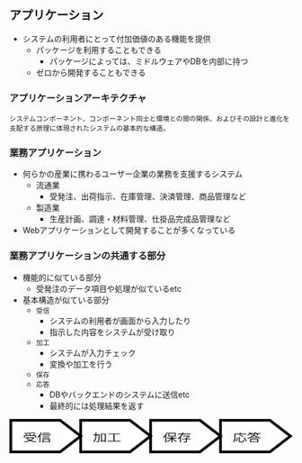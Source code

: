 ## アプリケーション

* システムの利用者にとって付加価値のある機能を提供
    * パッケージを利用することもできる
        * パッケージによっては、ミドルウェアやDBを内部に持つ
    * ゼロから開発することもできる

### アプリケーションアーキテクチャ

```text
システムコンポーネント、コンポーネント同士と環境との間の関係、およびその設計と進化を支配する原理に体現されたシステムの基本的な構造。
```

### 業務アプリケーション

* 何らかの産業に携わるユーザー企業の業務を支援するシステム
    * 流通業
        * 受発注、出荷指示、在庫管理、決済管理、商品管理など
    * 製造業
        * 生産計画、調達・材料管理、仕掛品完成品管理など
* Webアプリケーションとして開発することが多くなっている

### 業務アプリケーションの共通する部分

* 機能的に似ている部分
    * 受発注のデータ項目や処理が似ているetc
* 基本構造が似ている部分
    * `受信`
        * システムの利用者が画面から入力したり
        * 指示した内容をシステムが受け取り
    * `加工`
        * システムが入力チェック
        * 変換や加工を行う
    * `保存`
    * `応答`
        * DBやバックエンドのシステムに送信etc
        * 最終的には処理結果を返す

![flow_00](image/flow_00.png)
